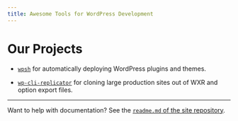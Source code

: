 ```yaml
---
title: Awesome Tools for WordPress Development
---
```


# Our Projects

- [`wpsh`](https://github.com/wpsh/wpsh) for automatically deploying WordPress plugins and themes.

- [`wp-cli-replicator`](https://github.com/wpsh/wp-cli-replicator) for cloning large production sites out of WXR and option export files.

---

Want to help with documentation? See the [`readme.md` of the site repository](https://github.com/wpsh/wpsh.org).
